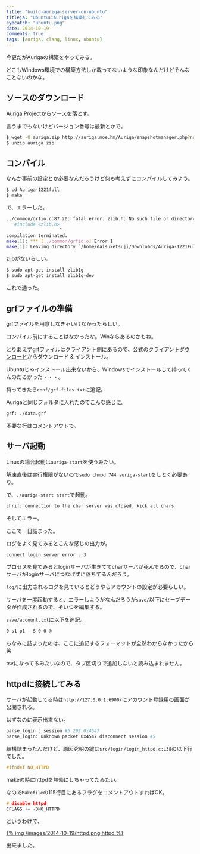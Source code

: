 ```yaml
---
title: "build-auriga-server-on-ubuntu"
titleja: "UbuntuにAurigaを構築してみる"
eyecatch: "ubuntu.png"
date: 2014-10-19
comments: true
tags: [auriga, clang, linux, ubuntu]
---
```


今更だがAurigaの構築をやってみる。

どこもWindows環境での構築方法しか載ってないような印象なんだけどそんなことないのかな。

## ソースのダウンロード

[Auriga Project](http://auriga.moe.hm/Auriga/)からソースを落とす。

言うまでもないけどバージョン番号は最新とかで。

``` sh
$ wget -O auriga.zip http://auriga.moe.hm/Auriga/snapshotmanager.php?num=1221
$ unzip auriga.zip
```

## コンパイル

なんか事前の設定とか必要なんだろうけど何も考えずにコンパイルしてみよう。

``` sh
$ cd Auriga-1221full
$ make
```

で、エラーした。

``` sh
../common/grfio.c:87:20: fatal error: zlib.h: No such file or directory
   #include <zlib.h>
                    ^
compilation terminated.
make[1]: *** [../common/grfio.o] Error 1
make[1]: Leaving directory `/home/daisuketsuji/Downloads/Auriga-1221Full/src/map'
```

zlibがないらしい。

``` sh
$ sudo apt-get install zlib1g
$ sudo apt-get install zlib1g-dev
```

これで通った。

## grfファイルの準備

grfファイルを用意しなきゃいけなかったらしい。

コンパイル前にすることはなかったな。Winならあるのかもね。

とりあえずgrfファイルはクライアント側にあるので、公式の[クライアントダウンロード](http://ragnarokonline.gungho.jp/beginner/download.html)からダウンロード & インストール。

Ubuntuじゃインストール出来ないから、Windowsでインストールして持ってくんのだるかった・・・。

持ってきたら`conf/grf-files.txt`に追記。

Aurigaと同じフォルダに入れたのでこんな感じに。

``` sh
grf: ./data.grf
```

不要な行はコメントアウトで。

## サーバ起動

Linuxの場合起動は`auriga-start`を使うみたい。

解凍直後は実行権限がないので`sudo chmod 744 auriga-start`をしとく必要あり。

で、`./auriga-start start`で起動。

``` sh
chrif: connection to the char server was closed. kick all chars
```

そしてエラー。

ここで一日詰まった。

ログをよく見てみるとこんな感じの出力が。

``` sh
connect login server error : 3
```

プロセスを見てみるとloginサーバが生きててcharサーバが死んでるので、charサーバがloginサーバにつなげずに落ちてるんだろう。

`log/`に出力されるログを見ているとどうやらアカウントの設定が必要らしい。

サーバを一度起動すると、エラーしようがなんだろうが`save/`以下にセーブデータが作成されるので、そいつを編集する。

`save/account.txt`に以下を追記。

``` sh
0 s1 p1 - S 0 0 @
```

ちなみに詰まったのは、ここに追記するフォーマットが全然わからなかったから笑

tsvになってるみたいなので、タブ区切りで追加しないと読み込まれません。

## httpdに接続してみる

サーバが起動してる時は`http://127.0.0.1:6900/`にアカウント登録用の画面が公開される。

はずなのに表示出来ない。

``` sh
parse_login : session #5 292 0x4547
parse_login: unknown packet 0x4547 disconnect session #5
```

結構詰まったんだけど、原因究明の鍵は`src/login/login_httpd.c:L38`の以下行でした。

``` c
#ifndef NO_HTTPD
```

makeの時にhttpdを無効にしちゃってたみたい。

なので`Makefile`の115行目にあるフラグをコメントアウトすればOK。

``` c
# disable httpd
CFLAGS += -DNO_HTTPD
```

というわけで、

[{% img /images/2014-10-19/httpd.png httpd %}](/images/2014-10-19/httpd.png)

出来ました。
